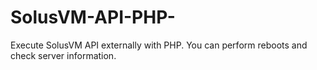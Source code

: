 # SolusVM-API-PHP-
Execute SolusVM API externally with PHP. You can perform reboots and check server information.
